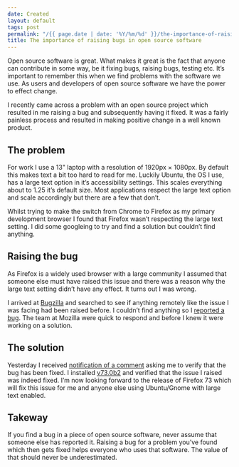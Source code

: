 ```yaml
---
date: Created
layout: default
tags: post
permalink: "/{{ page.date | date: '%Y/%m/%d' }}/the-importance-of-raising-bugs-in-open-source-software/index.html"
title: The importance of raising bugs in open source software
---
```


Open source software is great. What makes it great is the fact that anyone can contribute in some way, be it fixing bugs, raising bugs, testing etc. It&rsquo;s important to remember this when we find problems with the software we use. As users and developers of open source software we have the power to effect change.

I recently came across a problem with an open source project which resulted in me raising a bug and subsequently having it fixed. It was a fairly painless process and resulted in making positive change in a well known product.

## The problem

For work I use a 13" laptop with a resolution of 1920px &times; 1080px. By default this makes text a bit too hard to read for me. Luckily Ubuntu, the OS I use, has a large text option in it&rsquo;s accessibility settings. This scales everything about to 1.25 it&rsquo;s default size. Most applications respect the large text option and scale accordingly but there are a few that don&rsquo;t.

Whilst trying to make the switch from Chrome to Firefox as my primary development browser I found that Firefox wasn&rsquo;t respecting the large text setting. I did some googleing to try and find a solution but couldn&rsquo;t find anything.

## Raising the bug

As Firefox is a widely used browser with a large community I assumed that someone else must have raised this issue and there was a reason why the large text setting didn&rsquo;t have any effect. It turns out I was wrong.

I arrived at [Bugzilla](https://bugzilla.mozilla.org/) and searched to see if anything remotely like the issue I was facing had been raised before. I couldn&rsquo;t find anything so I [reported a bug](https://bugzilla.mozilla.org/show_bug.cgi?id=1604761). The team at Mozilla were quick to respond and before I knew it were working on a solution.

## The solution

Yesterday I received [notification of a comment](https://bugzilla.mozilla.org/show_bug.cgi?id=1604761#c14) asking me to verify that the bug has been fixed. I installed [v73.0b2](https://www.mozilla.org/en-US/firefox/73.0beta/releasenotes/) and verified that the issue I raised was indeed fixed. I&rsquo;m now looking forward to the release of Firefox 73 which will fix this issue for me and anyone else using Ubuntu/Gnome with large text enabled.

## Takeway

If you find a bug in a piece of open source software, never assume that someone else has reported it. Raising a bug for a problem you&rsquo;ve found which then gets fixed helps everyone who uses that software. The value of that should never be underestimated.
